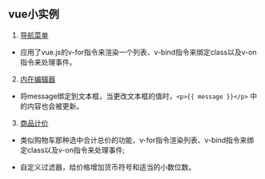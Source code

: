 ## vue小实例

1. [导航菜单](https://wenhuiyang-luck.github.io/Vue-Demo/1-导航菜单/index.html)

- 应用了vue.js的v-for指令来渲染一个列表、v-bind指令来绑定class以及v-on指令来处理事件。

2. [内在编辑器](https://wenhuiyang-luck.github.io/Vue-Demo/2-内在编辑器/index.html)

- 将message绑定到文本框，当更改文本框的值时，`<p>{{ message }}</p>` 中的内容也会被更新。

3. [商品计价](https://wenhuiyang-luck.github.io/Vue-Demo/3-商品计价/index.html)

- 类似购物车那种选中合计总价的功能，v-for指令渲染列表、v-bind指令来绑定class以及v-on指令来处理事件;

- 自定义过滤器，给价格增加货币符号和适当的小数位数。
